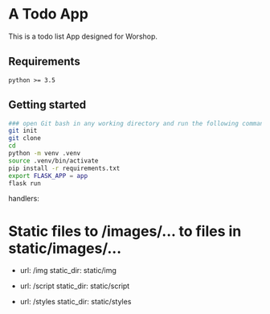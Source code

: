 # A Todo App

This is a todo list App designed for Worshop.

## Requirements

```
python >= 3.5
```

## Getting started

```bash
### open Git bash in any working directory and run the following commands
git init
git clone
cd
python -m venv .venv
source .venv/bin/activate
pip install -r requirements.txt
export FLASK_APP = app
flask run
```

handlers:

# Static files to /images/... to files in static/images/... 

- url: /img
  static_dir: static/img

- url: /script
  static_dir: static/script

- url: /styles
  static_dir: static/styles


